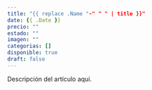 ```yaml
---
title: "{{ replace .Name "-" " " | title }}"
date: {{ .Date }}
precio: ""
estado: ""
imagen: ""
categorias: []
disponible: true
draft: false
---
```

Descripción del artículo aquí.